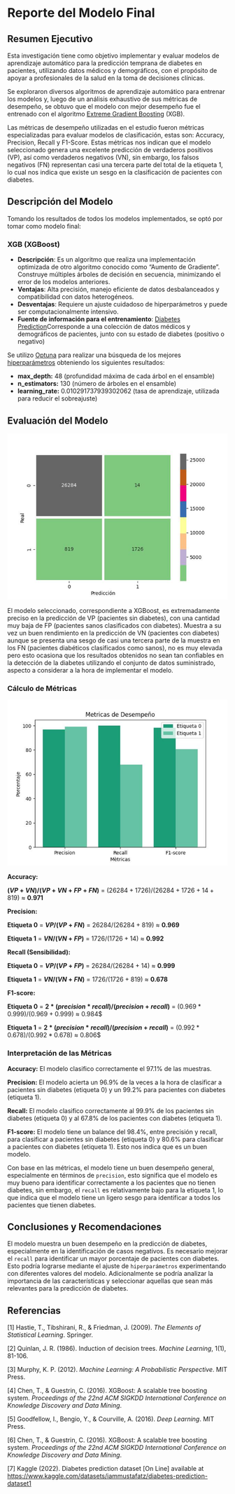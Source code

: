 # Reporte del Modelo Final

## Resumen Ejecutivo

Esta investigación tiene como objetivo implementar y evaluar modelos de aprendizaje automático para la predicción temprana de diabetes en pacientes, utilizando datos médicos y demográficos, con el propósito de apoyar a profesionales de la salud en la toma de decisiones clínicas. 

Se exploraron diversos algoritmos de aprendizaje automático para entrenar los modelos y, luego de un análisis exhaustivo de sus métricas de desempeño, se obtuvo que el modelo con mejor desempeño fue el entrenado con el algoritmo [Extreme Gradient Boosting](https://xgboost.readthedocs.io/en/stable/) (XGB). 

Las métricas de desempeño utilizadas en el estudio fueron métricas especializadas para evaluar modelos de clasificación, estas son: Accuracy, Precision, Recall y F1-Score. Estas métricas nos indican que el modelo seleccionado genera una excelente predicción de verdaderos positivos (VP), así como verdaderos negativos (VN), sin embargo, los falsos negativos (FN) representan casi una tercera parte del total de la etiqueta 1, lo cual nos indica que existe un sesgo en la clasificación de pacientes con diabetes.

## Descripción del Modelo

Tomando los resultados de todos los modelos implementados, se optó por tomar como modelo final:

### XGB (XGBoost)

- **Descripción**: Es un algoritmo que realiza una implementación optimizada de otro algoritmo conocido como “Aumento de Gradiente”. Construye múltiples árboles de decisión en secuencia, minimizando el error de los modelos anteriores.
- **Ventajas**: Alta precisión, manejo eficiente de datos desbalanceados y compatibilidad con datos heterogéneos.
- **Desventajas**: Requiere un ajuste cuidadoso de hiperparámetros y puede ser computacionalmente intensivo.
- **Fuente de información para el entrenamiento**: [Diabetes Prediction](https://www.kaggle.com/datasets/iammustafatz/diabetes-prediction-dataset)Corresponde a una colección de datos médicos y demográficos de pacientes, junto con su estado de diabetes (positivo o negativo)

Se utilizo [Optuna](https://optuna.org/) para realizar una búsqueda de los mejores [hiperparámetros](/scripts/training/3_xgb_classifier_model.ipynb) obteniendo los siguientes resultados:

- **max_depth:** 48 (profundidad máxima de cada árbol en el ensamble)
- **n_estimators:** 130 (número de árboles en el ensamble)
- **learning_rate:** 0.010291737939302062 (tasa de aprendizaje, utilizada para reducir el sobreajuste)

## Evaluación del Modelo

![Confusion_Matrix_Xgb](/scripts/training/graphics/confusion_matrix_xgb.jpg)

El modelo seleccionado, correspondiente a XGBoost, es extremadamente preciso en la predicción de VP (pacientes sin diabetes), con una cantidad muy baja de FP (pacientes sanos clasificados con diabetes). Muestra a su vez un buen rendimiento en la predicción de VN (pacientes con diabetes) aunque se presenta una sesgo de casi una tercera parte de la muestra en los FN (pacientes diabéticos clasificados como sanos), no es muy elevada pero esto ocasiona que los resultados obtenidos no sean tan confiables en la detección de la diabetes utilizando el conjunto de datos suministrado, aspecto a considerar a la hora de implementar el modelo.

### Cálculo de Métricas

![Xgb_Model_Metrics](/scripts/training/graphics/xgb_model_metrics.jpg)

**Accuracy:**

**$(VP + VN) / (VP + VN + FP + FN)$** = $(26284 + 1726) / (26284 + 1726 + 14 + 819)$ ≈ **$0.971$**

**Precision:**

**Etiqueta 0** = **$VP / (VP + FN)$** = $26284 / (26284 + 819)$ ≈ **$0.969$**

**Etiqueta 1** = **$VN / (VN + FP)$** = $1726 / (1726 + 14)$ ≈ **$0.992$**

**Recall (Sensibilidad):**

**Etiqueta 0** = **$VP / (VP + FP)$** = $26284 / (26284 + 14)$ ≈ **$0.999$**

**Etiqueta 1** = **$VN / (VN + FN)$** = $1726 / (1726 + 819)$ ≈ **$0.678$**

**F1-score:**

**Etiqueta 0** = **$2 * (precision * recall) / (precision + recall)$** = $(0.969 * 0.999) / (0.969 + 0.999)$ ≈ 0.984$

**Etiqueta 1** = **$2 * (precision * recall) / (precision + recall)$** = $(0.992 * 0.678) / (0.992 * 0.678)$ ≈ 0.806$

### Interpretación de las Métricas

**Accuracy:** El modelo clasifico correctamente el 97.1% de las muestras.

**Precision:** El modelo acierta un 96.9% de la veces a la hora de clasificar a pacientes sin diabetes (etiqueta 0) y un 99.2% para pacientes con diabetes (etiqueta 1).

**Recall:** El modelo clasifico correctamente al 99.9% de los pacientes sin diabetes (etiqueta 0) y al 67.8% de los pacientes con diabetes (etiqueta 1).

**F1-score:** El modelo tiene un balance del 98.4%, entre precisión y recall, para clasificar a pacientes sin diabetes (etiqueta 0) y 80.6% para clasificar a pacientes con diabetes (etiqueta 1). Esto nos indica que es un buen modelo.

Con base en las métricas, el modelo tiene un buen desempeño general, especialmente en términos de `precision`, esto significa que el modelo es muy bueno para identificar correctamente a los pacientes que no tienen diabetes, sin embargo, el `recall` es relativamente bajo para la etiqueta 1, lo que indica que el modelo tiene un ligero sesgo para identificar a todos los pacientes que tienen diabetes.

## Conclusiones y Recomendaciones

El modelo muestra un buen desempeño en la predicción de diabetes, especialmente en la identificación de casos negativos. Es necesario mejorar el `recall` para identificar un mayor porcentaje de pacientes con diabetes. Esto podría lograrse mediante el ajuste de `hiperparámetros` experimentando con diferentes valores del modelo. Adicionalmente se podría analizar la importancia de las características y seleccionar aquellas que sean más relevantes para la predicción de diabetes.

## Referencias

[1] Hastie, T., Tibshirani, R., & Friedman, J. (2009). *The Elements of Statistical Learning*. Springer.

[2] Quinlan, J. R. (1986). Induction of decision trees. *Machine Learning*, 1(1), 81-106.

[3] Murphy, K. P. (2012). *Machine Learning: A Probabilistic Perspective*. MIT Press.

[4] Chen, T., & Guestrin, C. (2016). XGBoost: A scalable tree boosting system. *Proceedings of the 22nd ACM SIGKDD International Conference on Knowledge Discovery and Data Mining*.

[5] Goodfellow, I., Bengio, Y., & Courville, A. (2016). *Deep Learning*. MIT Press.   

[6] Chen, T., & Guestrin, C. (2016). XGBoost: A scalable tree boosting system. *Proceedings of the 22nd ACM SIGKDD International Conference on Knowledge Discovery and Data Mining*.

[7] Kaggle (2022). Diabetes prediction dataset [On Line] available at https://www.kaggle.com/datasets/iammustafatz/diabetes-prediction-dataset1